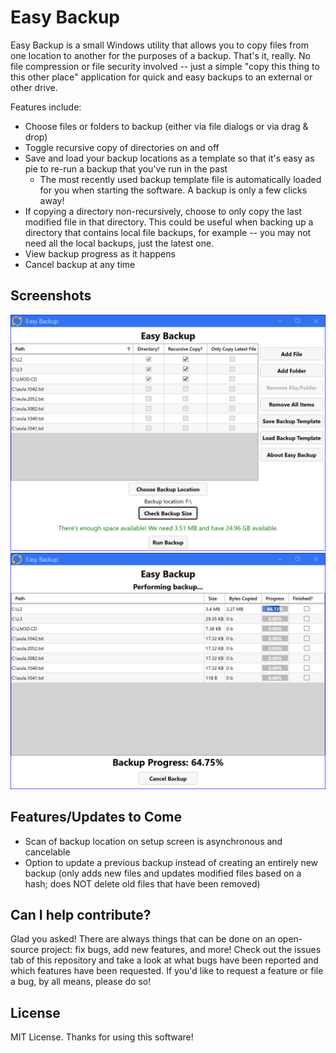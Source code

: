 # Easy Backup

Easy Backup is a small Windows utility that allows you to copy files from one location to another for the purposes of a backup. That's it, really. No file compression or file security involved -- just a simple "copy this thing to this other place" application for quick and easy backups to an external or other drive.

Features include:

* Choose files or folders to backup (either via file dialogs or via drag & drop)
* Toggle recursive copy of directories on and off
* Save and load your backup locations as a template so that it's easy as pie to re-run a backup that you've run in the past
  * The most recently used backup template file is automatically loaded for you when starting the software. A backup is only a few clicks away!
* If copying a directory non-recursively, choose to only copy the last modified file in that directory. This could be useful when backing up a directory that contains local file backups, for example -- you may not need all the local backups, just the latest one.
* View backup progress as it happens
* Cancel backup at any time

## Screenshots

<div align="center">
    <img alt="Setup" src="./screenshots/setup-backup.png">
    <img alt="Backing up data" src="./screenshots/backing-up.png">
</div>

## Features/Updates to Come

* Scan of backup location on setup screen is asynchronous and cancelable
* Option to update a previous backup instead of creating an entirely new backup (only adds new files and updates modified files based on a hash; does NOT delete old files that have been removed)

## Can I help contribute?

Glad you asked! There are always things that can be done on an open-source project: fix bugs, add new features, and more! Check out the issues tab of this repository and take a look at what bugs have been reported and which features have been requested. If you'd like to request a feature or file a bug, by all means, please do so!

## License

MIT License. Thanks for using this software!
